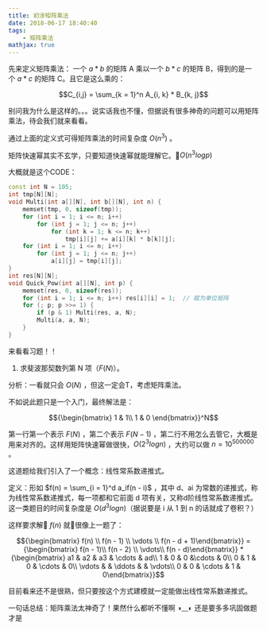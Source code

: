```yaml
---
title: 初涉矩阵乘法
date: 2018-06-17 18:40:40
tags: 
    - 矩阵乘法
mathjax: true
---
```


先来定义矩阵乘法：
一个 $a * b$ 的矩阵 A 乘以一个 $b * c$ 的矩阵 B，得到的是一个 $a * c$ 的矩阵 C。且它是这么乘的：

$$C_{i,j} = \sum_{k = 1}^n A_{i, k} * B_{k, j}$$

别问我为什么是这样的。。。说实话我也不懂，但据说有很多神奇的问题可以用矩阵乘法，待会我们就来看看。

通过上面的定义式可得矩阵乘法的时间复杂度 $O(n^3)$ 。

矩阵快速幂其实不玄学，只要知道快速幂就能理解它。$O(n^3 log p)$

大概就是这个CODE：
``` c++
const int N = 105;
int tmp[N][N];
void Multi(int a[][N], int b[][N], int n) {
    memset(tmp, 0, sizeof(tmp));
    for (int i = 1; i <= n; i++)
        for (int j = 1; j <= n; j++)
            for (int k = 1; k <= n; k++)
                tmp[i][j] += a[i][k] * b[k][j];
    for (int i = 1; i <= n; i++)
        for (int j = 1; j <= n; j++)
            a[i][j] = tmp[i][j];
}
int res[N][N];
void Quick_Pow(int a[][N], int p) {
    memset(res, 0, sizeof(res));
    for (int i = 1; i <= n; i++) res[i][i] = 1;  // 赋为单位矩阵
    for (; p; p >>= 1) {
        if (p & 1) Multi(res, a, N);
        Multi(a, a, N);
    }
}
```

来看看习题！！

1. 求斐波那契数列第 N 项（$F(N)$）。

分析：一看就只会 $O(N)$ ，但这一定会T，考虑矩阵乘法。

不如说此题只是一个入门，最终解法是：

$${\begin{bmatrix} 1 & 1\\ 1 & 0 \end{bmatrix}}^N$$

第一行第一个表示 $F(N)$ ，第二个表示 $F(N - 1)$ ，第二行不用怎么去管它，大概是用来对齐的。这样用矩阵快速幂做很快，$O(2^3logn)$ ，大约可以做 $n = 10^{500000}$ 。

这道题给我们引入了一个概念：线性常系数递推式。

定义：形如 $f(n) = \sum_{i = 1}^d a_if(n - i)$ ，其中 d、ai 为常数的递推式，称为线性常系数递推式，每一项都和它前面 d 项有关，又称d阶线性常系数递推式。这一类题目的时间复杂度是 $O(d^3 logn)$（据说要是 i 从 1 到 n 的话就成了卷积？）

这样要求解 $f(n)$ 就很像上一题了：

$${\begin{bmatrix} f(n) \\ f(n - 1) \\ \vdots \\ f(n - d + 1)\end{bmatrix}} = {\begin{bmatrix} f(n - 1)\\ f(n - 2) \\ \vdots\\ f(n - d)\end{bmatrix}} * {\begin{bmatrix} a1 & a2 & a3 & \cdots & ad\\ 1 & 0 & 0 &\cdots & 0\\ 0 & 1 & 0 & \cdots & 0\\ \vdots & & \ddots & & \vdots\\ 0 & 0 & \cdots & 1 & 0\end{bmatrix}}$$

目前看来还不是很熟，但只要按这个方式建模就一定能做出线性常系数递推式。

一句话总结：矩阵乘法太神奇了！果然什么都听不懂啊 ◑﹏◐ 还是要多多巩固做题才是